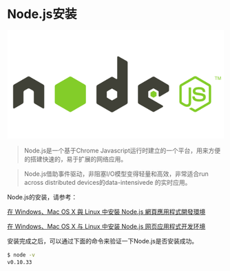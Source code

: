 # Node.js安装
![alt text](image.png)

>Node.js是一个基于Chrome Javascript运行时建立的一个平台，用来方便的搭建快速的，易于扩展的网络应用。

>Node.js借助事件驱动，非阻塞I/O模型变得轻量和高效，非常适合run across distributed devices的data-intensivede 的实时应用。

Node.js的安装，请参考：

[在 Windows、Mac OS X 與 Linux 中安裝 Node.js 網頁應用程式開發環境](http://www.gtwang.org/2013/12/install-node-js-in-windows-mac-os-x-linux.html)

[在 Windows、Mac OS X 与 Linux 中安装 Node.js 网页应用程式开发环境](http://www.gtwang.org/2013/12/install-node-js-in-windows-mac-os-x-linux.html)

安装完成之后，可以通过下面的命令来验证一下Node.js是否安装成功。

```bash
$ node -v
v0.10.33
```